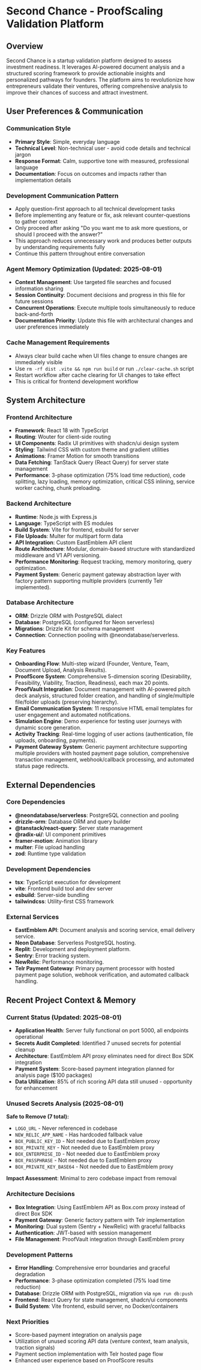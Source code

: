 # Second Chance - ProofScaling Validation Platform

## Overview
Second Chance is a startup validation platform designed to assess investment readiness. It leverages AI-powered document analysis and a structured scoring framework to provide actionable insights and personalized pathways for founders. The platform aims to revolutionize how entrepreneurs validate their ventures, offering comprehensive analysis to improve their chances of success and attract investment.

## User Preferences & Communication

### Communication Style
- **Primary Style**: Simple, everyday language
- **Technical Level**: Non-technical user - avoid code details and technical jargon
- **Response Format**: Calm, supportive tone with measured, professional language
- **Documentation**: Focus on outcomes and impacts rather than implementation details

### Development Communication Pattern
- Apply question-first approach to all technical development tasks
- Before implementing any feature or fix, ask relevant counter-questions to gather context
- Only proceed after asking "Do you want me to ask more questions, or should I proceed with the answer?"
- This approach reduces unnecessary work and produces better outputs by understanding requirements fully
- Continue this pattern throughout entire conversation

### Agent Memory Optimization (Updated: 2025-08-01)
- **Context Management**: Use targeted file searches and focused information sharing
- **Session Continuity**: Document decisions and progress in this file for future sessions
- **Concurrent Operations**: Execute multiple tools simultaneously to reduce back-and-forth
- **Documentation Priority**: Update this file with architectural changes and user preferences immediately

### Cache Management Requirements
- Always clear build cache when UI files change to ensure changes are immediately visible
- Use `rm -rf dist .vite && npm run build` or run `./clear-cache.sh` script
- Restart workflow after cache clearing for UI changes to take effect
- This is critical for frontend development workflow

## System Architecture

### Frontend Architecture
- **Framework**: React 18 with TypeScript
- **Routing**: Wouter for client-side routing
- **UI Components**: Radix UI primitives with shadcn/ui design system
- **Styling**: Tailwind CSS with custom theme and gradient utilities
- **Animations**: Framer Motion for smooth transitions
- **Data Fetching**: TanStack Query (React Query) for server state management
- **Performance**: 3-phase optimization (75% load time reduction), code splitting, lazy loading, memory optimization, critical CSS inlining, service worker caching, chunk preloading.

### Backend Architecture
- **Runtime**: Node.js with Express.js
- **Language**: TypeScript with ES modules
- **Build System**: Vite for frontend, esbuild for server
- **File Uploads**: Multer for multipart form data
- **API Integration**: Custom EastEmblem API client
- **Route Architecture**: Modular, domain-based structure with standardized middleware and V1 API versioning.
- **Performance Monitoring**: Request tracking, memory monitoring, query optimization.
- **Payment System**: Generic payment gateway abstraction layer with factory pattern supporting multiple providers (currently Telr implemented).

### Database Architecture
- **ORM**: Drizzle ORM with PostgreSQL dialect
- **Database**: PostgreSQL (configured for Neon serverless)
- **Migrations**: Drizzle Kit for schema management
- **Connection**: Connection pooling with @neondatabase/serverless.

### Key Features
- **Onboarding Flow**: Multi-step wizard (Founder, Venture, Team, Document Upload, Analysis Results).
- **ProofScore System**: Comprehensive 5-dimension scoring (Desirability, Feasibility, Viability, Traction, Readiness), each max 20 points.
- **ProofVault Integration**: Document management with AI-powered pitch deck analysis, structured folder creation, and handling of single/multiple file/folder uploads (preserving hierarchy).
- **Email Communication System**: 11 responsive HTML email templates for user engagement and automated notifications.
- **Simulation Engine**: Demo experience for testing user journeys with dynamic score generation.
- **Activity Tracking**: Real-time logging of user actions (authentication, file uploads, onboarding, payments).
- **Payment Gateway System**: Generic payment architecture supporting multiple providers with hosted payment page solution, comprehensive transaction management, webhook/callback processing, and automated status page redirects.

## External Dependencies

### Core Dependencies
- **@neondatabase/serverless**: PostgreSQL connection and pooling
- **drizzle-orm**: Database ORM and query builder
- **@tanstack/react-query**: Server state management
- **@radix-ui/**: UI component primitives
- **framer-motion**: Animation library
- **multer**: File upload handling
- **zod**: Runtime type validation

### Development Dependencies
- **tsx**: TypeScript execution for development
- **vite**: Frontend build tool and dev server
- **esbuild**: Server-side bundling
- **tailwindcss**: Utility-first CSS framework

### External Services
- **EastEmblem API**: Document analysis and scoring service, email delivery service.
- **Neon Database**: Serverless PostgreSQL hosting.
- **Replit**: Development and deployment platform.
- **Sentry**: Error tracking system.
- **NewRelic**: Performance monitoring.
- **Telr Payment Gateway**: Primary payment processor with hosted payment page solution, webhook verification, and automated callback handling.

## Recent Project Context & Memory

### Current Status (Updated: 2025-08-01)
- **Application Health**: Server fully functional on port 5000, all endpoints operational
- **Secrets Audit Completed**: Identified 7 unused secrets for potential cleanup
- **Architecture**: EastEmblem API proxy eliminates need for direct Box SDK integration
- **Payment System**: Score-based payment integration planned for analysis page ($100 packages)
- **Data Utilization**: 85% of rich scoring API data still unused - opportunity for enhancement

### Unused Secrets Analysis (2025-08-01)
**Safe to Remove (7 total):**
- `LOGO_URL` - Never referenced in codebase
- `NEW_RELIC_APP_NAME` - Has hardcoded fallback value
- `BOX_PUBLIC_KEY_ID` - Not needed due to EastEmblem proxy
- `BOX_PRIVATE_KEY` - Not needed due to EastEmblem proxy  
- `BOX_ENTERPRISE_ID` - Not needed due to EastEmblem proxy
- `BOX_PASSPHRASE` - Not needed due to EastEmblem proxy
- `BOX_PRIVATE_KEY_BASE64` - Not needed due to EastEmblem proxy

**Impact Assessment**: Minimal to zero codebase impact from removal

### Architecture Decisions
- **Box Integration**: Using EastEmblem API as Box.com proxy instead of direct Box SDK
- **Payment Gateway**: Generic factory pattern with Telr implementation
- **Monitoring**: Dual system (Sentry + NewRelic) with graceful fallbacks
- **Authentication**: JWT-based with session management
- **File Management**: ProofVault integration through EastEmblem proxy

### Development Patterns
- **Error Handling**: Comprehensive error boundaries and graceful degradation
- **Performance**: 3-phase optimization completed (75% load time reduction)
- **Database**: Drizzle ORM with PostgreSQL, migration via `npm run db:push`
- **Frontend**: React Query for state management, shadcn/ui components
- **Build System**: Vite frontend, esbuild server, no Docker/containers

### Next Priorities
- Score-based payment integration on analysis page
- Utilization of unused scoring API data (venture context, team analysis, traction signals)
- Payment section implementation with Telr hosted page flow
- Enhanced user experience based on ProofScore results